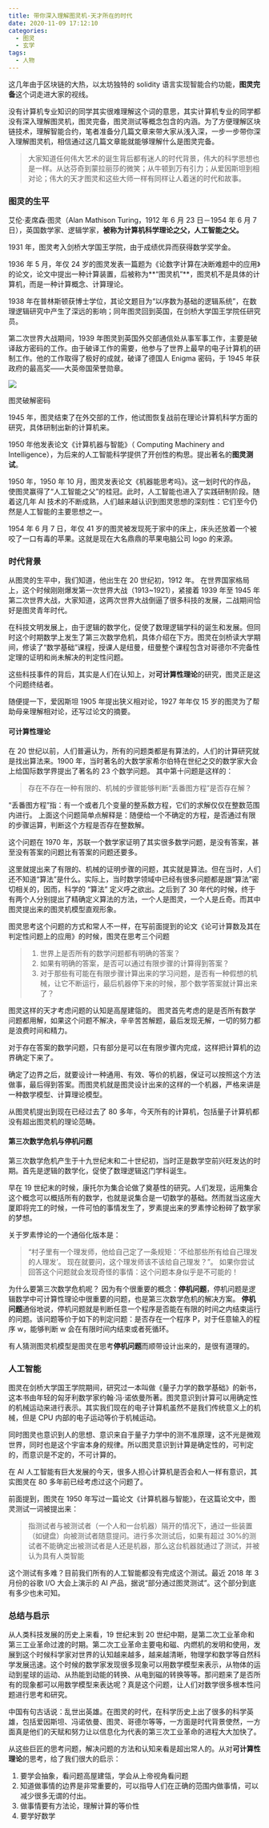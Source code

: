 ```yaml
---
title: 带你深入理解图灵机-天才所在的时代
date: 2020-11-09 17:12:10
categories:
  - 图灵
  - 玄学
tags:
  - 人物
---
```


这几年由于区块链的大热，以太坊独特的 solidity 语言实现智能合约功能，**图灵完备**这个词走进大家的视线。

没有计算机专业知识的同学其实很难理解这个词的意思，其实计算机专业的同学都没有深入理解图灵机，图灵完备，图灵测试等概念包含的内涵。为了方便理解区块链技术，理解智能合约，笔者准备分几篇文章来带大家从浅入深，一步一步带你深入理解图灵机，相信通过这几篇文章能就能够理解什么是图灵完备。

> 大家知道任何伟大艺术的诞生背后都有迷人的时代背景，伟大的科学思想也是一样。从达芬奇到蒙拉丽莎的微笑；从牛顿到万有引力；从爱因斯坦到相对论；伟大的天才图灵和这些大师一样有同样让人着迷的时代和故事。

### 图灵的生平

艾伦·麦席森·图灵（Alan Mathison Turing，1912 年 6 月 23 日－1954 年 6 月 7 日），英国数学家、逻辑学家，**被称为计算机科学理论之父，人工智能之父。**

1931 年，图灵考入剑桥大学国王学院，由于成绩优异而获得数学奖学金。

1936 年 5 月，年仅 24 岁的图灵发表一篇题为《论数字计算在决断难题中的应用》的论文，论文中提出一种计算装置，后被称为**“图灵机”**，图灵机不是具体的计算机，而是一种计算概念、计算理论。

1938 年在普林斯顿获博士学位，其论文题目为“以序数为基础的逻辑系统”，在数理逻辑研究中产生了深远的影响；同年图灵回到英国，在剑桥大学国王学院任研究员。

第二次世界大战期间，1939 年图灵到英国外交部通信处从事军事工作，主要是破译敌方密码的工作。由于破译工作的需要，他参与了世界上最早的电子计算机的研制工作。他的工作取得了极好的成就，破译了德国人 Enigma 密码，于 1945 年获政府的最高奖——大英帝国荣誉勋章。

![](https://liangx-gallery.oss-cn-beijing.aliyuncs.com/10096448-17f4b1ad3b7968f3.png)

图灵破解密码

1945 年，图灵结束了在外交部的工作，他试图恢复战前在理论计算机科学方面的研究，具体研制出新的计算机来。

1950 年他发表论文《计算机器与智能》（ Computing Machinery and Intelligence），为后来的人工智能科学提供了开创性的构思。提出著名的**图灵测试**。

1950 年，1950 年 10 月，图灵发表论文《机器能思考吗》。这一划时代的作品，使图灵赢得了“人工智能之父”的桂冠。此时，人工智能也进入了实践研制阶段。随着这几年 AI 技术的不断成熟，人们越来越认识到图灵思想的深刻性：它们至今仍然是人工智能的主要思想之一。

1954 年 6 月 7 日，年仅 41 岁的图灵被发现死于家中的床上，床头还放着一个被咬了一口有毒的苹果。这就是现在大名鼎鼎的苹果电脑公司 logo 的来源。

### 时代背景

从图灵的生平中，我们知道，他出生在 20 世纪初，1912 年。 在世界国家格局上，这个时候刚刚爆发第一次世界大战（1913~1921），紧接着 1939 年至 1945 年第二次世界大战，大家知道，这两次世界大战倒逼了很多科技的发展，二战期间恰好是图灵青年时代。

在科技文明发展上，由于逻辑的数学化，促使了数理逻辑学科的诞生和发展。但同时这个时期数学上发生了第三次数学危机，具体介绍在下方。图灵在剑桥读大学期间，修读了“数学基础”课程，授课人是纽曼，纽曼整个课程包含对哥德尔不完备性定理的证明和尚未解决的判定性问题。

这些科技事件的背后，其实是人们在认知上，对**可计算性理论**的研究，图灵正是这个问题终结者。

随便提一下，爱因斯坦 1905 年提出狭义相对论，1927 年年仅 15 岁的图灵为了帮助母亲理解相对论，还写过论文的摘要。

#### 可计算性理论

在 20 世纪以前，人们普遍认为，所有的问题类都是有算法的，人们的计算研究就是找出算法来。1900 年，当时著名的大数学家希尔伯特在世纪之交的数学家大会上给国际数学界提出了著名的 23 个数学问题。 其中第十问题是这样的：

> 存在不存在一种有限的、机械的步骤能够判断“丢番图方程”是否存在解？

“丢番图方程”指：有一个或者几个变量的整系数方程，它们的求解仅仅在整数范围内进行。 上面这个问题简单点解释是：随便给一个不确定的方程，是否通过有限的步骤运算，判断这个方程是否存在整数解。

这个问题在 1970 年，苏联一个数学家证明了其实很多数学问题，是没有答案，甚至没有答案的问题比有答案的问题还要多。

这里就提出来了有限的、机械的证明步骤的问题，其实就是算法。但在当时，人们还不知道“算法”是什么。实际上，当时数学领域中已经有很多问题都是跟“算法”密切相关的，因而，科学的 “算法” 定义呼之欲出。之后到了 30 年代的时候，终于有两个人分别提出了精确定义算法的方法，一个人是图灵，一个人是丘奇。而其中图灵提出来的图灵机模型直观形象。

图灵思考这个问题的方式和常人不一样，在写前面提到的论文《论可计算数及其在判定性问题上的应用》的时候，图灵在思考三个问题

> 1. 世界上是否所有的数学问题都有明确的答案？
> 2. 如果有明确的答案，是否可以通过有限步骤的计算得到答案？
> 3. 对于那些有可能在有限步骤计算出来的学习问题，是否有一种假想的机械，让它不断运行，最后机器停下来的时候，那个数学答案就计算出来了？

图灵这样的天才考虑问题的认知是高屋建瓴的。 图灵首先考虑的是是否所有数学问题都用解，如果这个问题不解决，辛辛苦苦解题，最后发现无解，一切的努力都是浪费时间和精力。

对于存在答案的数学问题，只有部分是可以在有限步骤内完成，这样把计算机的边界确定下来了。

确定了边界之后，就要设计一种通用、有效、等价的机器，保证可以按照这个方法做事，最后得到答案。而图灵机就是图灵设计出来的这样的一个机器，严格来讲是一种数学模型、计算理论模型。

从图灵机提出到现在已经过去了 80 多年，今天所有的计算机，包括量子计算机都没有超出图灵机的理论范畴。

#### 第三次数学危机与停机问题

第三次数学危机产生于十九世纪末和二十世纪初，当时正是数学空前兴旺发达的时期。首先是逻辑的数学化，促使了数理逻辑这门学科诞生。

早在 19 世纪末的时候，康托尔为集合论做了奠基性的研究。人们发现，运用集合这个概念可以概括所有的数学，也就是说集合是一切数学的基础。然而就当这座大厦即将完工的时候，一件可怕的事情发生了，罗素提出来的罗素悖论粉碎了数学家的梦想。

关于罗素悖论的一个通俗化版本是：

> “村子里有一个理发师，他给自己定了一条规矩：‘不给那些所有给自己理发的人理发’。 现在就要问，这个理发师该不该给自己理发？”。 如果你尝试回答这个问题就会发现奇怪的事情：这个问题本身似乎是不可能的！

为什么要第三次数学危机呢？ 因为有个很重要的概念：**停机问题**，停机问题是逻辑数学中可计算性理论中很重要的问题，也是第三次数学危机的解决方案。 **停机问题**通俗地说，停机问题就是判断任意一个程序是否能在有限的时间之内结束运行的问题。该问题等价于如下的判定问题：是否存在一个程序 P，对于任意输入的程序 w，能够判断 w 会在有限时间内结束或者死循环。

有人猜测图灵机模型是图灵在思考**停机问题**而顺带设计出来的，是很有道理的。

### 人工智能

图灵在剑桥大学国王学院期间，研究过一本叫做《量子力学的数学基础》的新书，这本书由年轻的匈牙利数学家约翰·冯·诺依曼所著。图灵意识到计算可以用确定性的机械运动来进行表示。其实我们现在的电子计算机虽然不是我们传统意义上的机械，但是 CPU 内部的电子运动等价于机械运动。

同时图灵也意识到人的思想、意识来自于量子力学中的测不准原理，这不光是微观世界，同时也是这个宇宙本身的规律。所以图灵意识到计算是确定性的，可判定的，而意识是不定的，不可计算的。

在 AI 人工智能有巨大发展的今天，很多人担心计算机是否会和人一样有意识，其实图灵在 80 多年前已经考虑过这个问题了。

前面提到，图灵在 1950 年写过一篇论文《计算机器与智能》，在这篇论文中，图灵测试一词被提出来：

> 指测试者与被测试者（一个人和一台机器）隔开的情况下，通过一些装置（如键盘）向被测试者随意提问。进行多次测试后，如果有超过 30%的测试者不能确定出被测试者是人还是机器，那么这台机器就通过了测试，并被认为具有人类智能

这个测试有多难？目前我们所有的人工智能都没有完成这个测试。最近 2018 年 3 月份的谷歌 I/O 大会上演示的 AI 产品，据说“部分通过图灵测试”。这个部分到底有多少也未可知。

### 总结与启示

从人类科技发展的历史上来看，19 世纪末到 20 世纪中期，是第二次工业革命和第三工业革命过渡的时期。第二次工业革命主要电和磁、内燃机的发明和使用，发展到这个时候科学家对世界的认知越来越多，越来越清晰，物理学和数学等自然科学发展迅速。这个时候的数学家发现很多现象可以用数学模型来表示，从物体的运动到星球的运动、从热能到动能的转换、从电到磁的转换等等。那问题来了是否所有的现象都可以用数学模型来表达呢？真是这个问题，让人们对数学很多根本性问题进行思考和研究。

中国有句古话说：乱世出英雄。在图灵的时代，在科学历史上出了很多的科学英雄，包括爱因斯坦、冯诺依曼、图灵、哥德尔等等，一方面是时代背景使然，一方面真是他们的天赋和努力让以信息化为代表的第三次工业革命的进程大大加快了。

从这些巨匠的思考问题，解决问题的方法和认知来看是超出常人的。从对**可计算性理论**的思考，给了我们很大的启示：

1. 要学会抽象，看问题高屋建瓴，学会从上帝视角看问题
2. 知道做事情的边界是非常重要的，可以指导人们在正确的范围内做事情，可以减少很多无谓的付出。
3. 做事情要有方法论，理解计算的等价性
4. 要学好数学

